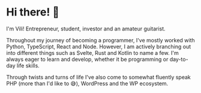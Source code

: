 # Hi there! 👋

I'm Vili! Entrepreneur, student, investor and an amateur guitarist.

Throughout my journey of becoming a programmer, I've mostly worked with Python, TypeScript, React and Node. However, I am actively branching out into different things such as Svelte, Rust and Kotlin to name a few. I'm always eager to learn and develop, whether it be programming or day-to-day life skills.

Through twists and turns of life I've also come to somewhat fluently speak PHP (more than I'd like to 😅), WordPress and the WP ecosystem.
